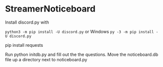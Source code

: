 # StreamerNoticeboard

Install discord.py with

`python3 -m pip install -U discord.py`
or Windows
`py -3 -m pip install -U discord.py`

pip install requests

Run python initdb.py and fill out the the questions.
Move the noticeboard.db file up a directory next to noticeboard.py
